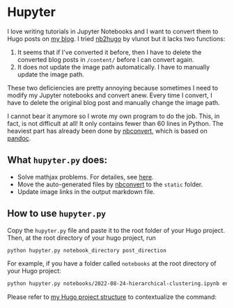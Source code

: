 # Hupyter

I love writing tutorials in Jupyter Notebooks and I want to convert them to Hugo posts on [my blog](https://hongtaoh.com/). I tried [nb2hugo](https://github.com/vlunot/nb2hugo) by vlunot but it lacks two functions:
  1. It seems that if I've converted it before, then I have to delete the converted blog posts in `/content/` before I can convert again. 
  2. It does not update the image path automatically. I have to manually update the image path. 

These two deficiencies are pretty annoying because sometimes I need to modify my Jupyter notebooks and convert anew. Every time I convert, I have to delete the original blog post and manually change the image path. 

I cannot bear it anymore so I wrote my own program to do the job. This, in fact, is not difficult at all! It only contains fewer than 60 lines in Python. The heaviest part has already been done by [nbconvert](https://github.com/jupyter/nbconvert), which is based on [pandoc](https://pandoc.org/).

## What `hupyter.py` does:
  - Solve mathjax problems. For detailes, see [here](https://hongtaoh.com/en/2022/05/11/obsedian-mathjax-hugo-convert/).
  - Move the auto-generated files by [nbconvert](https://github.com/jupyter/nbconvert) to the `static` folder.
  - Update image links in the output markdown file. 

## How to use `hupyter.py`

Copy the `hupyter.py` file and paste it to the root folder of your Hugo project. Then, at the root directory of your hugo project, run

```bash
python hupyter.py notebook_directory post_direction
```

For example, if you have a folder called `notebooks` at the root directory of your Hugo project:

```bash
python hupyter.py notebooks/2022-08-24-hierarchical-clustering.ipynb en/blog
```

Please refer to [my Hugo project structure](https://github.com/hongtaoh/hongtaoh.github.io) to contextualize the command: 


